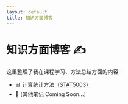 ```yaml
---
layout: default
title: 知识方面博客
---
```


# 知识方面博客 ✍️

这里整理了我在课程学习、方法总结方面的内容：

- 📊 [计算统计方法（STAT5003）](../计算统计方法/index.md)
- 📘 [其他笔记 Coming Soon...]
